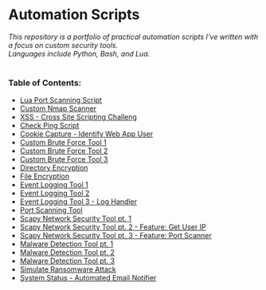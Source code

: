 # Automation Scripts

*This repository is a portfolio of practical automation scripts I've written with a focus on custom security tools.</br> 
Languages include Python, Bash, and Lua.* 
</br></br>

### Table of Contents:
- [Lua Port Scanning Script](https://github.com/ShayCrane/automation-scripts/blob/main/LuaPortScan.nse)
- [Custom Nmap Scanner](https://github.com/ShayCrane/automation-scripts/blob/main/Nmap-customScanner.py)
- [XSS - Cross Site Scripting Challeng](https://github.com/ShayCrane/automation-scripts/blob/main/XSS-Challenge.py)
- [Check Ping Script](https://github.com/ShayCrane/automation-scripts/blob/main/check-ping.py)
- [Cookie Capture - Identify Web App User](https://github.com/ShayCrane/automation-scripts/blob/main/cookieCapture-idWebUser.py)
- [Custom Brute Force Tool 1](https://github.com/ShayCrane/automation-scripts/blob/main/customBruteForce-3.py)
- [Custom Brute Force Tool 2](https://github.com/ShayCrane/automation-scripts/blob/main/customBruteForceTool-1.py)
- [Custom Brute Force Tool 3](https://github.com/ShayCrane/automation-scripts/blob/main/customBruteForceTool-2.py)
- [Directory Encryption](https://github.com/ShayCrane/automation-scripts/blob/main/encryptDirectory.py)
- [File Encryption](https://github.com/ShayCrane/automation-scripts/blob/main/encryptFile.py)
- [Event Logging Tool 1](https://github.com/ShayCrane/automation-scripts/blob/main/eventLoggingTool-1.py)
- [Event Logging Tool 2](https://github.com/ShayCrane/automation-scripts/blob/main/eventLoggingTool-2.py)
- [Event Logging Tool 3 - Log Handler](https://github.com/ShayCrane/automation-scripts/blob/main/eventLoggingTool-3-logHandler.py)
- [Port Scanning Tool](https://github.com/ShayCrane/automation-scripts/blob/main/portScannerScript.py)
- [Scapy Network Security Tool pt. 1](https://github.com/ShayCrane/automation-scripts/blob/main/scapy1-networkSecurityTool.py)
- [Scapy Network Security Tool pt. 2 - Feature: Get User IP](https://github.com/ShayCrane/automation-scripts/blob/main/scapy2-networkSecurityTool-getUserIPfeature.py)
- [Scapy Network Security Tool pt. 3 - Feature: Port Scanner](https://github.com/ShayCrane/automation-scripts/blob/main/scapy3-networkSecurityTool-portScan.py)
- [Malware Detection Tool pt. 1](https://github.com/ShayCrane/automation-scripts/blob/main/signature-based-malwareDetectionTool-1.py)
- [Malware Detection Tool pt. 2](https://github.com/ShayCrane/automation-scripts/blob/main/signature-based-malwareDetectionTool-2.py)
- [Malware Detection Tool pt. 3](https://github.com/ShayCrane/automation-scripts/blob/main/signature-based-malwareDetectionTool-3.py)
- [Simulate Ransomware Attack](https://github.com/ShayCrane/automation-scripts/blob/main/simulateRansomwareAttack.py)
- [System Status - Automated Email Notifier](https://github.com/ShayCrane/automation-scripts/blob/main/systemStatus-autoNotifier.py)







